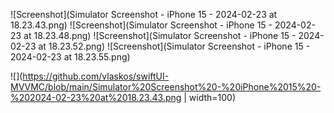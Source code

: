 ![Screenshot](Simulator Screenshot - iPhone 15 - 2024-02-23 at 18.23.43.png)
![Screenshot](Simulator Screenshot - iPhone 15 - 2024-02-23 at 18.23.48.png)
![Screenshot](Simulator Screenshot - iPhone 15 - 2024-02-23 at 18.23.52.png)
![Screenshot](Simulator Screenshot - iPhone 15 - 2024-02-23 at 18.23.55.png)


![](https://github.com/vlaskos/swiftUI-MVVMC/blob/main/Simulator%20Screenshot%20-%20iPhone%2015%20-%202024-02-23%20at%2018.23.43.png | width=100)
